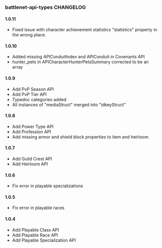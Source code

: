 ### battlenet-api-types CHANGELOG

#### 1.0.11

- Fixed issue with character achievement statistics "statistics" property in the wrong place.

#### 1.0.10

- Added missing APIConduitIndex and APIConduit in Covenants API
- hunter_pets in APICharacterHunterPetsSummary corrected to be an array

#### 1.0.9

- Add PvP Season API
- Add PvP Tier API
- Typedoc categories added 
- All instances of "mediaStruct" merged into "idkeyStruct"

#### 1.0.8

- Add Power Type API
- Add Profession API
- Add missing armor and shield block properties to item and heirloom

#### 1.0.7

- Add Guild Crest API
- Add Heirloom API

#### 1.0.6

- Fix error in playable specializations

#### 1.0.5

- Fix error in playable races

#### 1.0.4

- Add Playable Class API
- Add Playable Race API
- Add Playable Specialization API